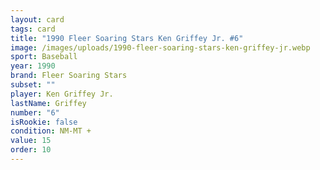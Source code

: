 ```yaml
---
layout: card
tags: card
title: "1990 Fleer Soaring Stars Ken Griffey Jr. #6"
image: /images/uploads/1990-fleer-soaring-stars-ken-griffey-jr.webp
sport: Baseball
year: 1990
brand: Fleer Soaring Stars
subset: ""
player: Ken Griffey Jr.
lastName: Griffey
number: "6"
isRookie: false
condition: NM-MT +
value: 15
order: 10
---
```

